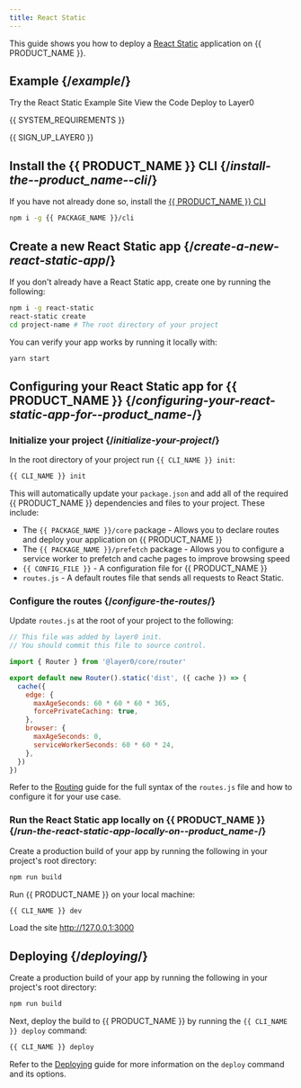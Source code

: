```yaml
---
title: React Static
---
```


This guide shows you how to deploy a [React Static](https://github.com/react-static/react-static) application on {{ PRODUCT_NAME }}.

## Example {/*example*/}

<ButtonLinksGroup>
  <ButtonLink variant="fill" type="default" href="https://layer0-docs-layer0-react-static-example-default.layer0-limelight.link">
   Try the React Static Example Site
  </ButtonLink>
  <ButtonLink variant="stroke" type="code" withIcon={true} href="https://github.com/layer0-docs/layer0-react-static-example">
   View the Code
  </ButtonLink>
  <ButtonLink variant="stroke" type="deploy" withIcon={true} href="https://app.layer0.co/deploy?button&deploy&repo=https://github.com/layer0-docs/layer0-react-static-example">
    Deploy to Layer0
  </ButtonLink>
</ButtonLinksGroup>

{{ SYSTEM_REQUIREMENTS }}

{{ SIGN_UP_LAYER0 }}

## Install the {{ PRODUCT_NAME }} CLI {/*install-the--product_name--cli*/}

If you have not already done so, install the [{{ PRODUCT_NAME }} CLI](cli)

```bash
npm i -g {{ PACKAGE_NAME }}/cli
```

## Create a new React Static app {/*create-a-new-react-static-app*/}

If you don't already have a React Static app, create one by running the following:

```bash
npm i -g react-static
react-static create
cd project-name # The root directory of your project
```

You can verify your app works by running it locally with:

```bash
yarn start
```

## Configuring your React Static app for {{ PRODUCT_NAME }} {/*configuring-your-react-static-app-for--product_name-*/}

### Initialize your project {/*initialize-your-project*/}

In the root directory of your project run `{{ CLI_NAME }} init`:

```bash
{{ CLI_NAME }} init
```

This will automatically update your `package.json` and add all of the required {{ PRODUCT_NAME }} dependencies and files to your project. These include:

- The `{{ PACKAGE_NAME }}/core` package - Allows you to declare routes and deploy your application on {{ PRODUCT_NAME }}
- The `{{ PACKAGE_NAME }}/prefetch` package - Allows you to configure a service worker to prefetch and cache pages to improve browsing speed
- `{{ CONFIG_FILE }}` - A configuration file for {{ PRODUCT_NAME }}
- `routes.js` - A default routes file that sends all requests to React Static.

### Configure the routes {/*configure-the-routes*/}

Update `routes.js` at the root of your project to the following:

```js
// This file was added by layer0 init.
// You should commit this file to source control.

import { Router } from '@layer0/core/router'

export default new Router().static('dist', ({ cache }) => {
  cache({
    edge: {
      maxAgeSeconds: 60 * 60 * 60 * 365,
      forcePrivateCaching: true,
    },
    browser: {
      maxAgeSeconds: 0,
      serviceWorkerSeconds: 60 * 60 * 24,
    },
  })
})
```

Refer to the [Routing](routing) guide for the full syntax of the `routes.js` file and how to configure it for your use case.

### Run the React Static app locally on {{ PRODUCT_NAME }} {/*run-the-react-static-app-locally-on--product_name-*/}

Create a production build of your app by running the following in your project's root directory:

```bash
npm run build
```

Run {{ PRODUCT_NAME }} on your local machine:

```bash
{{ CLI_NAME }} dev
```

Load the site http://127.0.0.1:3000

## Deploying {/*deploying*/}

Create a production build of your app by running the following in your project's root directory:

```bash
npm run build
```

Next, deploy the build to {{ PRODUCT_NAME }} by running the `{{ CLI_NAME }} deploy` command:

```bash
{{ CLI_NAME }} deploy
```

Refer to the [Deploying](deploying) guide for more information on the `deploy` command and its options.
